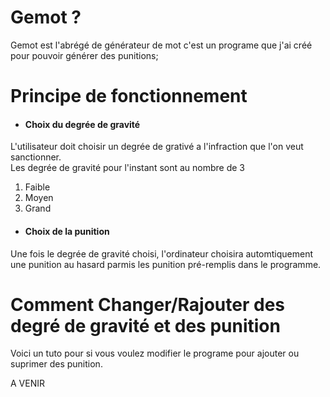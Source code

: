 <h1> Gemot ? </h1>
Gemot est l'abrégé de générateur de mot c'est un programe que j'ai créé pour pouvoir générer des punitions;

<h1> Principe de fonctionnement </h1>

- <h4> Choix du degrée de gravité </h4>
L'utilisateur doit choisir un degrée de grativé a l'infraction que l'on veut sanctionner. <br>
Les degrée de gravité pour l'instant sont au nombre de 3 <br>
1. Faible <br>
2. Moyen <br>
3. Grand <br>

- <h4> Choix de la punition </h4>
Une fois le degrée de gravité choisi, l'ordinateur choisira automtiquement une punition au hasard parmis les punition pré-remplis dans le programme.

<h1> Comment Changer/Rajouter des degré de gravité et des punition </h1>
Voici un tuto pour si vous voulez modifier le programe pour ajouter ou suprimer des punition.

A VENIR
